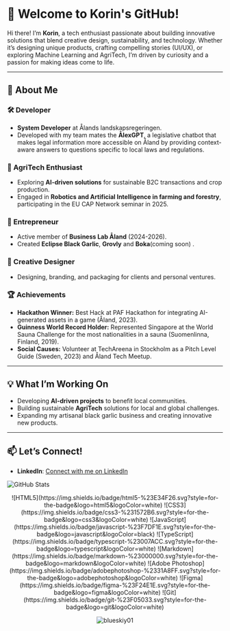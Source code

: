 # 👋 Welcome to Korin's GitHub!

Hi there! I’m **Korin**, a tech enthusiast passionate about building innovative solutions that blend creative design, sustainability, and technology. Whether it’s designing unique products, crafting compelling stories (UI/UX), or exploring Machine Learning and AgriTech, I’m driven by curiosity and a passion for making ideas come to life.

---

## 🌟 About Me

### 🛠️ Developer  
- **System Developer** at Ålands landskapsregeringen.  
- Developed with my team mates the **ÅlexGPT**, a legislative chatbot that makes legal information more accessible on Åland by providing context-aware answers to questions specific to local laws and regulations.  

### 🌱 AgriTech Enthusiast  
- Exploring **AI-driven solutions** for sustainable B2C transactions and crop production.   
- Engaged in **Robotics and Artificial Intelligence in farming and forestry**, participating in the EU CAP Network seminar in 2025.  

### 🍴 Entrepreneur  
- Active member of **Business Lab Åland** (2024-2026).  
- Created **Eclipse Black Garlic**, **Grovly** and **Boka**(coming soon) .   

### 🎨 Creative Designer  
- Designing, branding, and packaging for clients and personal ventures.  

### 🏆 Achievements  
- **Hackathon Winner:** Best Hack at PAF Hackathon for integrating AI-generated assets in a game (Åland, 2023).  
- **Guinness World Record Holder:** Represented Singapore at the World Sauna Challenge for the most nationalities in a sauna (Suomenlinna, Finland, 2019).  
- **Social Causes:** Volunteer at TechAreena in Stockholm as a Pitch Level Guide (Sweden, 2023) and Åland Tech Meetup.  

---

## 💡 What I’m Working On  
- Developing **AI-driven projects** to benefit local communities.  
- Building sustainable **AgriTech** solutions for local and global challenges.  
- Expanding my artisanal black garlic business and creating innovative new products.  

---

## 📫 Let’s Connect!  
- **LinkedIn**: [Connect with me on LinkedIn](https://www.linkedin.com/in/korinlim/)   

![GitHub Stats](http://github-profile-summary-cards.vercel.app/api/cards/stats?username=blueskiy01&theme=tokyonight) 


<div align="center">
![HTML5](https://img.shields.io/badge/html5-%23E34F26.svg?style=for-the-badge&logo=html5&logoColor=white)
![CSS3](https://img.shields.io/badge/css3-%231572B6.svg?style=for-the-badge&logo=css3&logoColor=white)
![JavaScript](https://img.shields.io/badge/javascript-%23F7DF1E.svg?style=for-the-badge&logo=javascript&logoColor=black)  
![TypeScript](https://img.shields.io/badge/typescript-%23007ACC.svg?style=for-the-badge&logo=typescript&logoColor=white)  
![Markdown](https://img.shields.io/badge/markdown-%23000000.svg?style=for-the-badge&logo=markdown&logoColor=white) 
![Adobe Photoshop](https://img.shields.io/badge/adobephotoshop-%2331A8FF.svg?style=for-the-badge&logo=adobephotoshop&logoColor=white)
![Figma](https://img.shields.io/badge/figma-%23F24E1E.svg?style=for-the-badge&logo=figma&logoColor=white)
![Git](https://img.shields.io/badge/git-%23F05033.svg?style=for-the-badge&logo=git&logoColor=white)

<p align="center"> <img src="https://komarev.com/ghpvc/?username=blueskiy01&label=Profile%20views&color=0e75b6&style=flat" alt="blueskiy01" /> </p>
